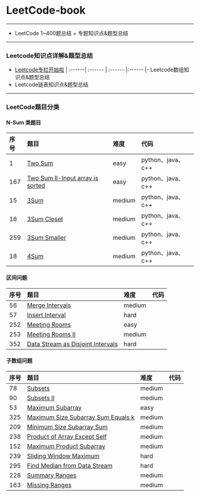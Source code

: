 # LeetCode-book
------
- LeetCode 1~400题总结 + 专题知识点&题型总结
------

### Leetcode知识点详解&题型总结

- [Leetcode专栏开始啦](https://mp.weixin.qq.com/s?__biz=MzI0OTQwMTA5Ng==&mid=2247483811&idx=1&sn=f2861c24a58f7791cf1873817845bb5d&chksm=e9935bc4dee4d2d22a5c38616152cf8f56650775d3fef932056002816468ae136d1b003a5f50&token=968139680&lang=zh_CN#rd)
| :------| :------ | :------ |:------ |- Leetcode数组知识点&题型总结
- Leetcode链表知识点&题型总结

------
### LeetCode题目分类
#### N-Sum 类题目
|   序号 | 题目 | 难度 |代码|
| :------| :------ | :------ |:------ |
| 1 | [Two Sum](https://leetcode.com/problems/two-sum/) | easy | python、java、c++|
| 167 |[Two Sum II-Input array is sorted](https://leetcode.com/problems/two-sum-ii-input-array-is-sorted/)| easy |python、java、c++|
| 15 |[3Sum](https://leetcode.com/problems/3sum/)|medium|python、java、c++|
|16|[3Sum Closet](https://leetcode.com/problems/3sum-closest/)|medium|python、java、c++|
|259|[3Sum Smaller](https://leetcode.com/problems/3sum-smaller/)|medium|python、java、c++|
|18|[4Sum](https://leetcode.com/problems/4sum/)|medium|python、java、c++|


#### 区间问题
   序号 | 题目 | 难度 |代码|
| :------| :------ | :------ |:------ |
|56|	[Merge Intervals](https://leetcode.com/problems/merge-intervals/)|medium||    
|57|	[Insert Interval](https://leetcode.com/problems/insert-interval/) |hard||   
|252|	[Meeting Rooms](https://leetcode.com/problems/meeting-rooms/)|easy||
|253|	[Meeting Rooms II](https://leetcode.com/problems/meeting-rooms-ii/)|medium||
|352|	[Data Stream as Disjoint Intervals](https://leetcode.com/problems/data-stream-as-disjoint-intervals/)|hard||



#### 子数组问题
|   序号 | 题目 | 难度 |代码|
| :------| :------ | :------ |:------ |
|78|[Subsets](https://leetcode.com/problems/subsets/)|medium||
|90|[Subsets II](https://leetcode.com/problems/subsets-ii/)|medium||
|53|[Maximum Subarray](https://leetcode.com/problems/maximum-subarray/)|easy||
|325|[Maximum Size Subarray Sum Equals k](https://leetcode.com/problems/maximum-size-subarray-sum-equals-k/)|medium||
|209|[Minimum Size Subarray Sum](https://leetcode.com/problems/minimum-size-subarray-sum/)|medium||
|238|[Product of Array Except Self](https://leetcode.com/problems/product-of-array-except-self/)|medium||
|152|[Maximum Product Subarray](https://leetcode.com/problems/maximum-product-subarray/)|medium||
|239|[Sliding Window Maximum](https://leetcode.com/problems/sliding-window-maximum/)|hard||
|295|[Find Median from Data Stream](https://leetcode.com/problems/find-median-from-data-stream/)|hard||
|228|[Summary Ranges](https://leetcode.com/problems/summary-ranges/)|medium||
|163|[Missing Ranges](https://leetcode.com/problems/missing-ranges/)|medium||
